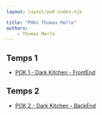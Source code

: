 ```yaml
---
layout: layout/pok-index.njk

title: "POKs Thomas Merle"
authors:
    - Thomas Merle
---
```


## Temps 1

- [POK 1 - Dark Kitchen - FrontEnd](./temps-1)

## Temps 2

- [POK 2 - Dark Kitchen - BackEnd](./temps-2)
  